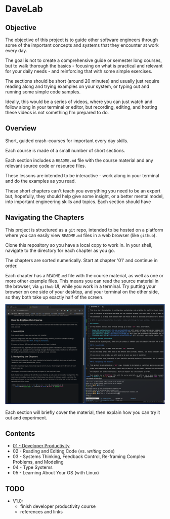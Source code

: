 # DaveLab

## Objective

The objective of this project is to guide other software engineers through some of the important concepts and systems that they encounter at work every day.

The goal is not to create a comprehensive guide or semester long courses, but to walk thorough the basics - focusing on what is practical and relevant for your daily needs - and reinforcing that with some simple exercises.

The sections should be short (around 20 minutes) and usually just require reading along and trying examples on your system, or typing out and running some simple code samples.

Ideally, this would be a series of videos, where you can just watch and follow along in your terminal or editor, but recording, editing, and hosting these videos is not something I'm prepared to do.

## Overview

Short, guided crash-courses for important every day skills.

Each course is made of a small number of short sections.

Each section includes a `README.md` file with the course material and any relevant source code or resource files.

These lessons are intended to be interactive - work along in your terminal and do the examples as you read.

These short chapters can't teach you everything you need to be an expert but, hopefully, they should help give some insight, or a better mental model, into important engineering skills and topics. Each section should have

## Navigating the Chapters

This project is structured as a `git` repo, intended to be hosted on a platform where you can easily view `README.md` files in a web browser (like `github`).

Clone this repository so you have a local copy to work in. In your shell, navigate to the directory for each chapter as you go.

The chapters are sorted numerically. Start at chapter '01' and continue in order.

Each chapter has a `README.md` file with the course material, as well as one or more other example files. This means you can read the source material in the browser, via `github` UI, while you work in a terminal. Try putting your browser on one side of your desktop, and your terminal on the other side, so they both take up exactly half of the screen.

![image](./images/side-by-side.png)

Each section will briefly cover the material, then explain how you can try it out and experiment.

## Contents

- [01 - Developer Productivity](./01_developer-productivity/README.md)
- 02 - Reading and Editing Code (vs. _writing_ code)
- 03 - Systems Thinking, Feedback Control, Re-framing Complex Problems, and Modeling
- 04 - Type Systems
- 05 - Learning About Your OS (with Linux)


## TODO

- V1.0:
    - finish developer productivity course
    - references and links
